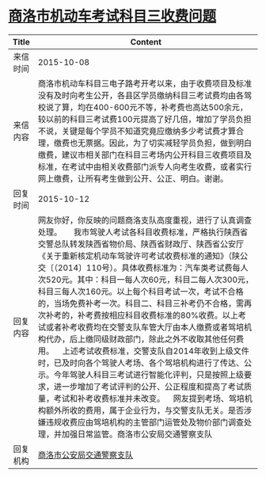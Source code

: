 # <a href="http://www.shangluo.gov.cn/zmhd/ldxxxx.jsp?urltype=leadermail.LeaderMailContentUrl&wbtreeid=1112&leadermailid=3371">商洛市机动车考试科目三收费问题</a>
| Title |                                                                                                                                                                                                                                                                 Content                                                                                                                                                                                                                                                                 |
|:-----:|-----------------------------------------------------------------------------------------------------------------------------------------------------------------------------------------------------------------------------------------------------------------------------------------------------------------------------------------------------------------------------------------------------------------------------------------------------------------------------------------------------------------------------------------|
| 来信时间  | 2015-10-08                                                                                                                                                                                                                                                                                                                                                                                                                                                                                                                              |
| 来信内容  | 商洛市机动车科目三电子路考开考以来，由于收费项目及标准没有及时向考生公开，各县区学员缴纳科目三考试费均由各驾校说了算，均在400-600元不等，补考费也高达500余元，较以前的科目三考试费100元提高了好几倍，增加了学员负担不说，关键是每个学员不知道究竟应缴纳多少考试费才算合理，缴费也无票据。因此，为了切实减轻学员负担，做到明白缴费，建议市相关部门在科目三考场内公开科目三收费项目及标准，在考试中由相关收费部门派专人向考生收费，或者实行网上缴费，让所有考生做到公开、公正、明白。谢谢。                                                                                                                                                                                                                                                                                     |
| 回复时间  | 2015-10-12                                                                                                                                                                                                                                                                                                                                                                                                                                                                                                                              |
| 回复内容  | 网友你好，你反映的问题商洛支队高度重视，进行了认真调查处理。　　我市驾驶人考试各科目收费标准，严格执行陕西省交警总队转发陕西省物价局、陕西省财政厅、陕西省公安厅《关于重新核定机动车驾驶许可考试收费标准的通知》（陕公交〔（2014〕110号）。具体收费标准为：汽车类考试费每人次520元。其中：科目一每人次60元，科目二每人次300元，科目三每人次160元。以上每个科目考试一次，考试不合格的，当场免费补考一次。科目二、科目三补考仍不合格，需再次补考的，补考费按相应科目收费标准的80%收费。以上考试或者补考收费均在交警支队车管大厅由本人缴费或者驾培机构代办，后上缴同级财政部门，除此之外不收取其他任何费用。    上述考试收费标准，交警支队自2014年收到上级文件时，已及时向各个驾驶人考场、各个驾培机构进行了传达、公示。今年驾驶人科目三考试进行智能化评判，只是按照上级要求，进一步增加了考试评判的公开、公正程度和提高了考试质量，考试和补考收费标准并未改变。    网友提到考场、驾培机构额外所收的费用，属于企业行为，与交警支队无关。是否涉嫌违规收费应由驾培机构的主管部门运管处及物价部门调查处理，并加强日常监管。商洛市公安局交通警察支队 |
| 回复机构  | <a href="../../categories/agencies/商洛市公安局交通警察支队.md">商洛市公安局交通警察支队</a>                                                                                                                                                                                                                                                                                                                                                                                                                                                                    |